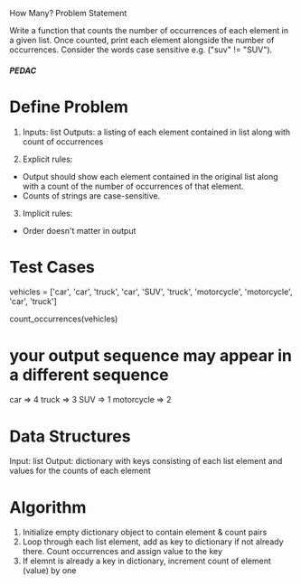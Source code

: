 How Many? Problem Statement

Write a function that counts the number of occurrences of each element in a given list. Once counted, print each element alongside the number of occurrences. Consider the words case sensitive e.g. ("suv" != "SUV").

##### PEDAC ##### 

# Define Problem
1. Inputs: list 
   Outputs: a listing of each element contained in list along with count of occurrences

2. Explicit rules:
  - Output should show each element contained in the original list along with a 
    count of the number of occurrences of that element.
  - Counts of strings are case-sensitive.

3. Implicit rules:
  - Order doesn't matter in output


# Test Cases
vehicles = ['car', 'car', 'truck', 'car', 'SUV', 'truck',
            'motorcycle', 'motorcycle', 'car', 'truck']

count_occurrences(vehicles)

# your output sequence may appear in a different sequence
car => 4
truck => 3
SUV => 1
motorcycle => 2

# Data Structures
Input: list
Output: dictionary with keys consisting of each list element and values
   for the counts of each element

# Algorithm
1. Initialize empty dictionary object to contain element & count pairs 
2. Loop through each list element, add as key to dictionary if not already
   there. Count occurrences and assign value to the key
3. If elemnt is already a key in dictionary, increment count of element (value)
   by one 